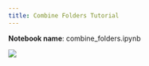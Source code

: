 ```yaml
---
title: Combine Folders Tutorial
---
```


**Notebook name**: combine_folders.ipynb

<img src='/images/comingsoon.png' />